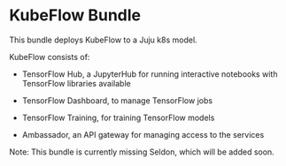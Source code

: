 # KubeFlow Bundle

This bundle deploys KubeFlow to a Juju k8s model.

KubeFlow consists of:

  * TensorFlow Hub, a JupyterHub for running interactive notebooks
    with TensorFlow libraries available

  * TensorFlow Dashboard, to manage TensorFlow jobs

  * TensorFlow Training, for training TensorFlow models

  * Ambassador, an API gateway for managing access to the services


Note: This bundle is currently missing Seldon, which will be added soon.
